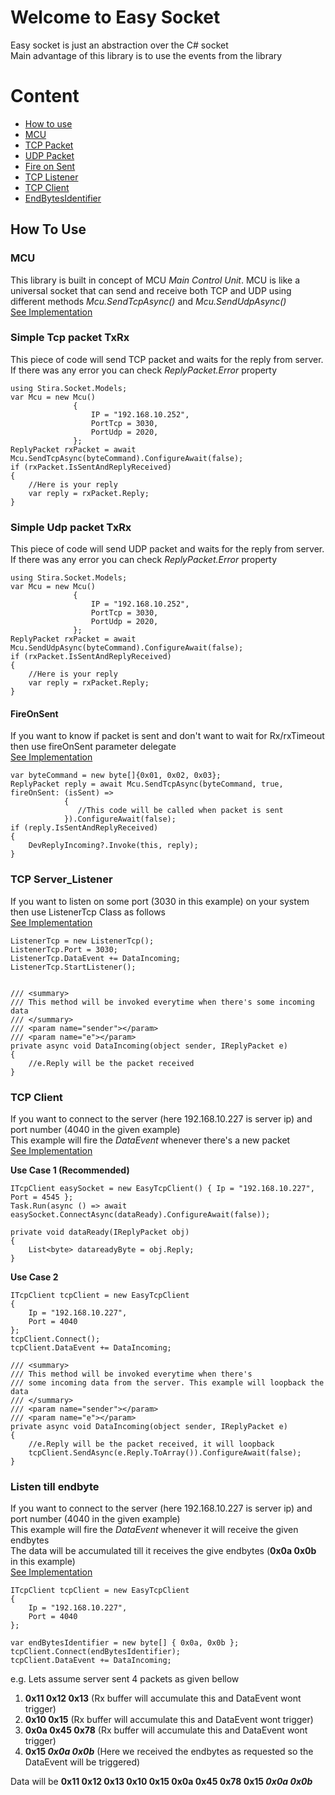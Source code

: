
# Welcome to Easy Socket
Easy socket is just an abstraction over the C# socket<br>
Main advantage of this library is to use the events from the library<br>

# Content
+ [How to use](https://github.com/Touseefelahi/EasySockets#How-To-Use)
+ [MCU](https://github.com/Touseefelahi/EasySockets#MCU)
+ [TCP Packet](https://github.com/Touseefelahi/EasySockets#Simple-Tcp-packet-TxRx)
+ [UDP Packet](https://github.com/Touseefelahi/EasySockets#Simple-Udp-packet-TxRx)
+ [Fire on Sent](https://github.com/Touseefelahi/EasySockets#FireOnSent)
+ [TCP Listener](https://github.com/Touseefelahi/EasySockets#TCP-Server_Listener)
+ [TCP Client](https://github.com/Touseefelahi/EasySockets#TCP-Client)
+ [EndBytesIdentifier](https://github.com/Touseefelahi/EasySockets#Listen-till-endbyte)


## How To Use
### MCU
This library is built in concept of MCU _Main Control Unit_. MCU is like a universal socket that
can send and receive both TCP and UDP using different methods _Mcu.SendTcpAsync()_ and _Mcu.SendUdpAsync()_<br>
[See Implementation](https://github.com/Touseefelahi/EasySockets/blob/master/Stira.Socket/Models/Mcu.cs)
### Simple Tcp packet TxRx
This piece of code will send TCP packet and waits for the reply from server. If there was
any error you can check _ReplyPacket.Error_ property
 
    using Stira.Socket.Models;
    var Mcu = new Mcu()
                  {
                      IP = "192.168.10.252",
                      PortTcp = 3030,
                      PortUdp = 2020,
                  };
    ReplyPacket rxPacket = await Mcu.SendTcpAsync(byteCommand).ConfigureAwait(false);
    if (rxPacket.IsSentAndReplyReceived)
    {
        //Here is your reply
        var reply = rxPacket.Reply;
    }

### Simple Udp packet TxRx
This piece of code will send UDP packet and waits for the reply from server. If there was
any error you can check _ReplyPacket.Error_ property
    
    using Stira.Socket.Models;
    var Mcu = new Mcu()
                  {
                      IP = "192.168.10.252",
                      PortTcp = 3030,
                      PortUdp = 2020,
                  };
    ReplyPacket rxPacket = await Mcu.SendUdpAsync(byteCommand).ConfigureAwait(false);
    if (rxPacket.IsSentAndReplyReceived)
    {
        //Here is your reply
        var reply = rxPacket.Reply;
    }

#### FireOnSent
If you want to know if packet is sent and don't want to wait for Rx/rxTimeout then use fireOnSent parameter delegate 
<br>
[See Implementation](https://github.com/Touseefelahi/EasySockets/blob/master/Stira.Socket/Models/Transceiver.cs#L117)
        
    var byteCommand = new byte[]{0x01, 0x02, 0x03};
    ReplyPacket reply = await Mcu.SendTcpAsync(byteCommand, true, fireOnSent: (isSent) =>
                {
                   //This code will be called when packet is sent
                }).ConfigureAwait(false);
    if (reply.IsSentAndReplyReceived)
    {
        DevReplyIncoming?.Invoke(this, reply);
    }
### TCP Server_Listener
If you want to listen on some port (3030 in this example) on your system then use ListenerTcp Class as follows<br>
[See Implementation](https://github.com/Touseefelahi/EasySockets/blob/master/Stira.Socket/Models/ListenerTcp.cs)
    
    ListenerTcp = new ListenerTcp();
    ListenerTcp.Port = 3030; 
    ListenerTcp.DataEvent += DataIncoming;
    ListenerTcp.StartListener();

    
    /// <summary>
    /// This method will be invoked everytime when there's some incoming data
    /// </summary>
    /// <param name="sender"></param>
    /// <param name="e"></param>
    private async void DataIncoming(object sender, IReplyPacket e)
    {
        //e.Reply will be the packet received
    }

### TCP Client
If you want to connect to the server (here 192.168.10.227 is server ip) and port number (4040 in the given example) <br>
This example will fire the _DataEvent_ whenever there's a new packet<br>
[See Implementation](https://github.com/Touseefelahi/EasySockets/blob/master/Stira.Socket/Models/EasyTcpClient.cs)
    
 **Use Case 1 (Recommended)**

    ITcpClient easySocket = new EasyTcpClient() { Ip = "192.168.10.227", Port = 4545 };
    Task.Run(async () => await easySocket.ConnectAsync(dataReady).ConfigureAwait(false));
     
    private void dataReady(IReplyPacket obj)
    {
        List<byte> datareadyByte = obj.Reply;
    }

    
**Use Case 2**

    ITcpClient tcpClient = new EasyTcpClient
    {
        Ip = "192.168.10.227",
        Port = 4040
    };
    tcpClient.Connect();
    tcpClient.DataEvent += DataIncoming;
    
    /// <summary>
    /// This method will be invoked everytime when there's 
    /// some incoming data from the server. This example will loopback the data
    /// </summary>
    /// <param name="sender"></param>
    /// <param name="e"></param>
    private async void DataIncoming(object sender, IReplyPacket e)
    {
        //e.Reply will be the packet received, it will loopback
        tcpClient.SendAsync(e.Reply.ToArray()).ConfigureAwait(false);
    }

### Listen till endbyte
If you want to connect to the server (here 192.168.10.227 is server ip) and port number (4040 in the given example) <br>
This example will fire the _DataEvent_ whenever it will receive the given endbytes <br>
The data will be accumulated till it receives the give endbytes (**0x0a 0x0b** in this example)<br>
[See Implementation](https://github.com/Touseefelahi/EasySockets/blob/master/Stira.Socket/Models/EasyTcpClient.cs#L154)
     

    ITcpClient tcpClient = new EasyTcpClient
    {
        Ip = "192.168.10.227",
        Port = 4040
    };
    
    var endBytesIdentifier = new byte[] { 0x0a, 0x0b };
    tcpClient.Connect(endBytesIdentifier);
    tcpClient.DataEvent += DataIncoming;

e.g. Lets assume server sent 4 packets as given bellow
1. **0x11 0x12 0x13** (Rx buffer will accumulate this and DataEvent wont trigger)
2. **0x10 0x15** (Rx buffer will accumulate this and DataEvent wont trigger)
3. **0x0a 0x45 0x78** (Rx buffer will accumulate this and DataEvent wont trigger)
4. **0x15 _0x0a 0x0b_** (Here we received the endbytes as requested so the DataEvent will be triggered)

Data will be **0x11 0x12 0x13 0x10 0x15 0x0a 0x45 0x78 0x15 _0x0a 0x0b_**
    